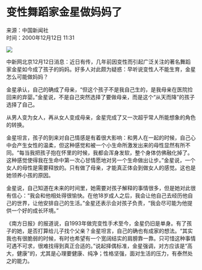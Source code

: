 # 变性舞蹈家金星做妈妈了

来源：中国新闻社  
时间：2000年12月12日 11:31  

![](http://club.adam.sina.com.cn/time.gif)

中新网北京12月12日消息：近日有传，几年前因变性而引起广泛关注的著名舞蹈家金星如今成了孩子的妈妈。好多人对此颇为疑惑：早听说变性人不能生育，金星怎么可能做妈妈？

金星承认，自己的确成了母亲，“但这个孩子不是我自己生的，是我母亲在医院捡回来的弃婴。”金星说，不是自己突然选择了要做母亲，而是这个“从天而降”的孩子选择了自己。

从男人变为女人，再从女人变成母亲，金星完成了又一次超乎常人所能想象的角色的转换。

金星坦言，孩子的到来对自己情感是有着很大影响：和男人在一起的时候，自己心中会产生女性的温柔，但这种感觉和被一个小生命所激发出来的母性显然有所不同。“每当我把孩子抱在怀里的时候，我都会浑身发软，整个身体仿佛融化掉了。这种感觉使得我在生命中第一次心甘情愿地对另一个生命做出让步。”金星说，一个女人的母性是需要释放的。只有做了母亲，才能真正体会到做女人的感觉。这也是她领养小孩的原因。

金星说，自己知道在未来的时间里，她需要对孩子解释的事情很多，但是她对此很有信心：“我会和他相处得很愉快。在他18岁成人之后，我会让他自己去经历他自己的世界，让他安排自己的生活。”金星还表示会对孩子负责，“我会尽可能为他提供一个好的成长环境。”

《南方日报》的报道说，自1993年做完变性手术至今，金星仍旧是单身。有了孩子的她，是否打算给儿子找个父亲？金星坦言，自己的确也有成家的想法。“其实我也有很脆弱的时候，有时也希望有一个宽阔结实的肩膀靠一靠。只可惜这种事情可遇不可求，很难找得到真正合适的。”说起择偶标准，金星强调，对方应该是“高大，健康”的，尤其是心理要健康、纯净；性格坚强，面对生活的压力，有泰然处之的能力。
<!-- tcd_original_link https://www.chinanews.com.cn/2000-12-12/26/60872.html -->
